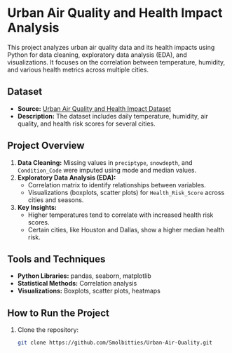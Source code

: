 # Urban Air Quality and Health Impact Analysis

This project analyzes urban air quality data and its health impacts using Python for data cleaning, exploratory data analysis (EDA), and visualizations. It focuses on the correlation between temperature, humidity, and various health metrics across multiple cities.

## Dataset
- **Source:** [Urban Air Quality and Health Impact Dataset](link_to_dataset)
- **Description:** The dataset includes daily temperature, humidity, air quality, and health risk scores for several cities.

## Project Overview
1. **Data Cleaning:** Missing values in `preciptype`, `snowdepth`, and `Condition_Code` were imputed using mode and median values.
2. **Exploratory Data Analysis (EDA):**
   - Correlation matrix to identify relationships between variables.
   - Visualizations (boxplots, scatter plots) for `Health_Risk_Score` across cities and seasons.
3. **Key Insights:**
   - Higher temperatures tend to correlate with increased health risk scores.
   - Certain cities, like Houston and Dallas, show a higher median health risk.

## Tools and Techniques
- **Python Libraries:** pandas, seaborn, matplotlib
- **Statistical Methods:** Correlation analysis
- **Visualizations:** Boxplots, scatter plots, heatmaps

## How to Run the Project
1. Clone the repository:
   ```bash
   git clone https://github.com/Smolbitties/Urban-Air-Quality.git

